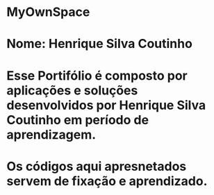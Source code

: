 # MyOwnSpace
# Nome: Henrique Silva Coutinho

# Esse Portifólio é composto por aplicações e soluções desenvolvidos por Henrique Silva Coutinho em período de aprendizagem. 
# Os códigos aqui apresnetados servem de fixação e aprendizado.
